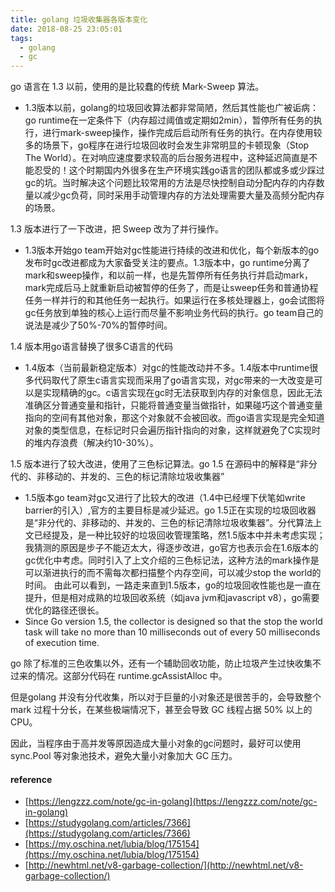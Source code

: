 ```yaml
---
title: golang 垃圾收集器各版本变化
date: 2018-08-25 23:05:01
tags:
  - golang
  - gc
---
```

go 语言在 1.3 以前，使用的是比较蠢的传统 Mark-Sweep 算法。

* 1.3版本以前，golang的垃圾回收算法都非常简陋，然后其性能也广被诟病：go runtime在一定条件下（内存超过阈值或定期如2min），暂停所有任务的执行，进行mark-sweep操作，操作完成后启动所有任务的执行。在内存使用较多的场景下，go程序在进行垃圾回收时会发生非常明显的卡顿现象（Stop The World）。在对响应速度要求较高的后台服务进程中，这种延迟简直是不能忍受的！这个时期国内外很多在生产环境实践go语言的团队都或多或少踩过gc的坑。当时解决这个问题比较常用的方法是尽快控制自动分配内存的内存数量以减少gc负荷，同时采用手动管理内存的方法处理需要大量及高频分配内存的场景。

1.3 版本进行了一下改进，把 Sweep 改为了并行操作。

* 1.3版本开始go team开始对gc性能进行持续的改进和优化，每个新版本的go发布时gc改进都成为大家备受关注的要点。1.3版本中，go runtime分离了mark和sweep操作，和以前一样，也是先暂停所有任务执行并启动mark，mark完成后马上就重新启动被暂停的任务了，而是让sweep任务和普通协程任务一样并行的和其他任务一起执行。如果运行在多核处理器上，go会试图将gc任务放到单独的核心上运行而尽量不影响业务代码的执行。go team自己的说法是减少了50%-70%的暂停时间。

1.4 版本用go语言替换了很多C语言的代码

* 1.4版本（当前最新稳定版本）对gc的性能改动并不多。1.4版本中runtime很多代码取代了原生c语言实现而采用了go语言实现，对gc带来的一大改变是可以是实现精确的gc。c语言实现在gc时无法获取到内存的对象信息，因此无法准确区分普通变量和指针，只能将普通变量当做指针，如果碰巧这个普通变量指向的空间有其他对象，那这个对象就不会被回收。而go语言实现是完全知道对象的类型信息，在标记时只会遍历指针指向的对象，这样就避免了C实现时的堆内存浪费（解决约10-30%）。

1.5 版本进行了较大改进，使用了三色标记算法。go 1.5 在源码中的解释是“非分代的、非移动的、并发的、三色的标记清除垃圾收集器”

* 1.5版本go team对gc又进行了比较大的改进（1.4中已经埋下伏笔如write barrier的引入）,官方的主要目标是减少延迟。go 1.5正在实现的垃圾回收器是“非分代的、非移动的、并发的、三色的标记清除垃圾收集器”。分代算法上文已经提及，是一种比较好的垃圾回收管理策略，然1.5版本中并未考虑实现；我猜测的原因是步子不能迈太大，得逐步改进，go官方也表示会在1.6版本的gc优化中考虑。同时引入了上文介绍的三色标记法，这种方法的mark操作是可以渐进执行的而不需每次都扫描整个内存空间，可以减少stop the world的时间。 由此可以看到，一路走来直到1.5版本，go的垃圾回收性能也是一直在提升，但是相对成熟的垃圾回收系统（如java jvm和javascript v8），go需要优化的路径还很长。
* Since Go version 1.5, the collector is designed so that the stop the world task will take no more than 10 milliseconds out of every 50 milliseconds of execution time.

go 除了标准的三色收集以外，还有一个辅助回收功能，防止垃圾产生过快收集不过来的情况。这部分代码在 runtime.gcAssistAlloc 中。

但是golang 并没有分代收集，所以对于巨量的小对象还是很苦手的，会导致整个 mark 过程十分长，在某些极端情况下，甚至会导致 GC 线程占据 50% 以上的 CPU。

因此，当程序由于高并发等原因造成大量小对象的gc问题时，最好可以使用 sync.Pool 等对象池技术，避免大量小对象加大 GC 压力。

#### reference

* [https://lengzzz.com/note/gc-in-golang](https://lengzzz.com/note/gc-in-golang)
* [https://studygolang.com/articles/7366](https://studygolang.com/articles/7366)
* [https://my.oschina.net/lubia/blog/175154](https://my.oschina.net/lubia/blog/175154)
* [http://newhtml.net/v8-garbage-collection/](http://newhtml.net/v8-garbage-collection/)
